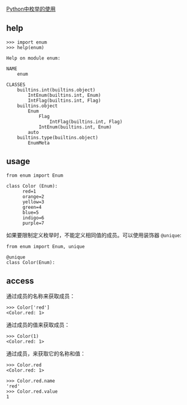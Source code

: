 
[Python中枚举的使用](https://blog.csdn.net/m0_38061927/article/details/76058133)

## help

```Shell
>>> import enum
>>> help(enum)

Help on module enum:

NAME
    enum

CLASSES
    builtins.int(builtins.object)
        IntEnum(builtins.int, Enum)
        IntFlag(builtins.int, Flag)
    builtins.object
        Enum
            Flag
                IntFlag(builtins.int, Flag)
            IntEnum(builtins.int, Enum)
        auto
    builtins.type(builtins.object)
        EnumMeta
```

## usage

```
from enum import Enum

class Color (Enum):
      red=1
      orange=2
      yellow=3
      green=4
      blue=5
      indigo=6
      purple=7
```

如果要限制定义枚举时，不能定义相同值的成员。可以使用装饰器 `@unique`:

```
from enum import Enum, unique

@unique
class Color(Enum):

```

## access

通过成员的名称来获取成员：

```
>>> Color['red']
<Color.red: 1>
```

通过成员的值来获取成员：

```
>>> Color(1)
<Color.red: 1>
```

通过成员，来获取它的名称和值：

```
>>> Color.red
<Color.red: 1>

>>> Color.red.name
'red'
>>> Color.red.value
1
```